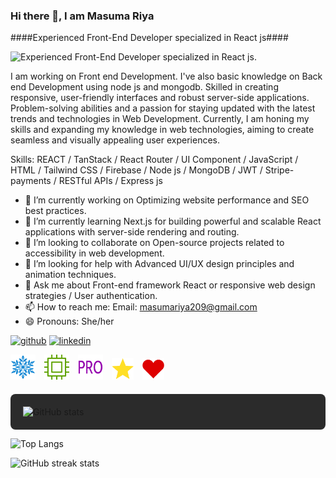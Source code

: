 ### Hi there 👋, I am Masuma Riya

####Experienced Front-End Developer specialized in React js####

![Experienced Front-End Developer specialized in React js.](https://camo.githubusercontent.com/9ee19c8806e53a63a0f761573f05795dbb6ba2115d50be6f866b85968b260b7d/68747470733a2f2f692e6962622e636f2f337a52386a5a322f6769742d62616e6e65722e6a7067)

I am working on Front end Development. I've also basic knowledge on Back end Development using node js and mongodb. Skilled in creating responsive, user-friendly interfaces and robust server-side applications. Problem-solving abilities and a passion for staying updated with the latest trends and technologies in Web Development. Currently, I am honing my skills and expanding my knowledge in web technologies, aiming to create seamless and visually appealing user experiences.

Skills: REACT / TanStack / React Router / UI Component / JavaScript / HTML / Tailwind CSS / Firebase / Node js / MongoDB / JWT / Stripe-payments / RESTful APIs / Express js

- 🔭 I’m currently working on Optimizing website performance and SEO best practices.
- 🌱 I’m currently learning Next.js for building powerful and scalable React applications with server-side rendering and routing.
- 👯 I’m looking to collaborate on Open-source projects related to accessibility in web development.
- 🤔 I’m looking for help with Advanced UI/UX design principles and animation techniques.
- 💬 Ask me about Front-end framework React or responsive web design strategies / User authentication.
- 📫 How to reach me: Email: masumariya209@gmail.com
- 😄 Pronouns: She/her

[<img src='https://cdn.jsdelivr.net/npm/simple-icons@3.0.1/icons/github.svg' alt='github' height='40'>](https://github.com/masuma-riya) [<img src='https://cdn.jsdelivr.net/npm/simple-icons@3.0.1/icons/linkedin.svg' alt='linkedin' height='40'>](https://www.linkedin.com/in/masuma-akter-riya/)

<a href='https://archiveprogram.github.com/'><img src='https://raw.githubusercontent.com/acervenky/animated-github-badges/master/assets/acbadge.gif' width='40' height='40'></a> <a href='https://docs.github.com/en/developers'><img src='https://raw.githubusercontent.com/acervenky/animated-github-badges/master/assets/devbadge.gif' width='40' height='40'></a> <a href='https://github.com/pricing'><img src='https://raw.githubusercontent.com/acervenky/animated-github-badges/master/assets/pro.gif' width='40' height='40'></a> <a href='https://stars.github.com/'><img src='https://raw.githubusercontent.com/acervenky/animated-github-badges/master/assets/starbadge.gif' width='35' height='35'></a> <a href='https://docs.github.com/en/github/supporting-the-open-source-community-with-github-sponsors'><img src='https://raw.githubusercontent.com/acervenky/animated-github-badges/master/assets/sponsorbadge.gif' width='35' height='35'></a>

<div style="background-color: #2b2b2b; padding: 20px; border-radius: 8px; margin-top: 20px;">
    <img src="https://github-readme-stats.vercel.app/api?username=masuma-riya&show_icons=true&theme=dark" alt="GitHub stats" />
</div>

![Top Langs](https://github-readme-stats.vercel.app/api/top-langs/?username=masuma-riya)

![GitHub streak stats](https://streak-stats.demolab.com/?user=masuma-riya)
